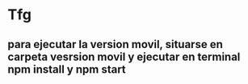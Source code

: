 # Tfg

## para ejecutar la version movil, situarse en carpeta vesrsion movil y ejecutar en terminal npm install y npm start
